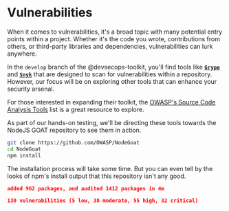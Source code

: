 # Vulnerabilities

When it comes to vulnerabilities, it's a broad topic with many potential entry points within a project. Whether it's the code you wrote, contributions from others, or third-party libraries and dependencies, vulnerabilities can lurk anywhere.

In the `develop` branch of the @devsecops-toolkit, you'll find tools like [**`Grype`**](https://github.com/anchore/grype) and [**`Snyk`**](https://github.com/snyk/cli) that are designed to scan for vulnerabilities within a repository. However, our focus will be on exploring other tools that can enhance your security arsenal.

For those interested in expanding their toolkit, the [OWASP's Source Code Analysis Tools](https://owasp.org/www-community/Source_Code_Analysis_Tools) list is a great resource to explore.

As part of our hands-on testing, we'll be directing these tools towards the NodeJS GOAT repository to see them in action.

```bash
git clone https://github.com/OWASP/NodeGoat
cd NodeGoat
npm install
```

The installation process will take some time. But you can even tell by the looks of npm's install output that this repository isn't any good.

```json
added 962 packages, and audited 1412 packages in 4m

130 vulnerabilities (5 low, 38 moderate, 55 high, 32 critical)
```
